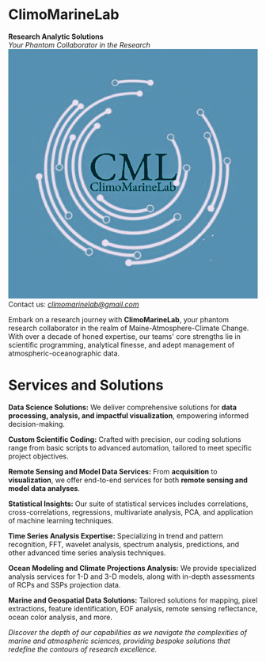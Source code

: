 # ClimoMarineLab
**Research Analytic Solutions** \
*Your Phantom Collaborator in the Research* \
![Local Image](CML_logo1.jpg) \
Contact us: *climomarinelab@gmail.com*

Embark on a research journey with **ClimoMarineLab**, your phantom research collaborator in the realm of Maine-Atmosphere-Climate Change. With over a decade of honed expertise, our teams' core strengths lie in scientific programming, analytical finesse, and adept management of atmospheric-oceanographic data.

# Services and Solutions

**Data Science Solutions:** We deliver comprehensive solutions for **data processing, analysis, and impactful visualization**, empowering informed decision-making.

**Custom Scientific Coding:** Crafted with precision, our coding solutions range from basic scripts to advanced automation, tailored to meet specific project objectives.

**Remote Sensing and Model Data Services:** From **acquisition** to **visualization**, we offer end-to-end services for both **remote sensing and model data analyses**.

**Statistical Insights:** Our suite of statistical services includes correlations, cross-correlations, regressions, multivariate analysis, PCA, and application of machine learning techniques.

**Time Series Analysis Expertise:** Specializing in trend and pattern recognition, FFT, wavelet analysis, spectrum analysis, predictions, and other advanced time series analysis techniques.

**Ocean Modeling and Climate Projections Analysis:** We provide specialized analysis services for 1-D and 3-D models, along with in-depth assessments of RCPs and SSPs projection data.

**Marine and Geospatial Data Solutions:** Tailored solutions for mapping, pixel extractions, feature identification, EOF analysis, remote sensing reflectance, ocean color analysis, and more.

*Discover the depth of our capabilities as we navigate the complexities of marine and atmospheric sciences, providing bespoke solutions that redefine the contours of research excellence.*
